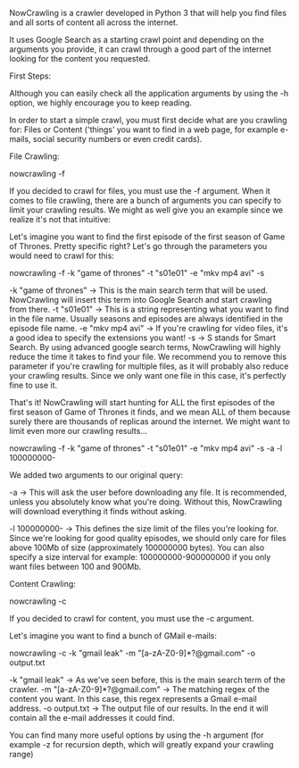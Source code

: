 NowCrawling is a crawler developed in Python 3 that will help you find files and all sorts of content all across the internet.

It uses Google Search as a starting crawl point and depending on the arguments you provide, it can crawl through a good part of the internet looking for the content you requested.

First Steps:

Although you can easily check all the application arguments by using the -h option, we highly encourage you to keep reading.

In order to start a simple crawl, you must first decide what are you crawling for: Files or Content ('things' you want to find in a web page, for example e-mails, social security numbers or even credit cards).

File Crawling:

nowcrawling -f

If you decided to crawl for files, you must use the -f argument. When it comes to file crawling, there are a bunch of arguments you can specify to limit your crawling results. We might as well give you an example since we realize it's not that intuitive:

Let's imagine you want to find the first episode of the first season of Game of Thrones. Pretty specific right? Let's go through the parameters you would need to crawl for this:

nowcrawling -f -k "game of thrones" -t "s01e01" -e "mkv mp4 avi" -s

-k "game of thrones" -> This is the main search term that will be used. NowCrawling will insert this term into Google Search and start crawling from there.
-t "s01e01" -> This is a string representing what you want to find in the file name. Usually seasons and episodes are always identified in the episode file name.
-e "mkv mp4 avi" -> If you're crawling for video files, it's a good idea to specify the extensions you want!
-s -> S stands for Smart Search. By using advanced google search terms, NowCrawling will highly reduce the time it takes to find your file. We recommend you to remove this parameter if you're crawling for multiple files, as it will probably also reduce your crawling results. Since we only want one file in this case, it's perfectly fine to use it.

That's it! NowCrawling will start hunting for ALL the first episodes of the first season of Game of Thrones it finds, and we mean ALL of them because surely there are thousands of replicas around the internet. We might want to limit even more our crawling results...

nowcrawling -f -k "game of thrones" -t "s01e01" -e "mkv mp4 avi" -s -a -l 100000000-

We added two arguments to our original query:

-a -> This will ask the user before downloading any file. It is recommended, unless you absolutely know what you're doing. Without this, NowCrawling will download everything it finds without asking.

-l 100000000- -> This defines the size limit of the files you're looking for. Since we're looking for good quality episodes, we should only care for files above 100Mb of size (approximately 100000000 bytes). You can also specify a size interval for example: 100000000-900000000 if you only want files between 100 and 900Mb.

Content Crawling:

nowcrawling -c

If you decided to crawl for content, you must use the -c argument.

Let's imagine you want to find a bunch of GMail e-mails:

nowcrawling -c -k "gmail leak" -m "[a-zA-Z0-9]*?@gmail.com" -o output.txt

-k "gmail leak" -> As we've seen before, this is the main search term of the crawler.
-m "[a-zA-Z0-9]*?@gmail.com" -> The matching regex of the content you want. In this case, this regex represents a Gmail e-mail address.
-o output.txt -> The output file of our results. In the end it will contain all the e-mail addresses it could find.

You can find many more useful options by using the -h argument (for example -z for recursion depth, which will greatly expand your crawling range)